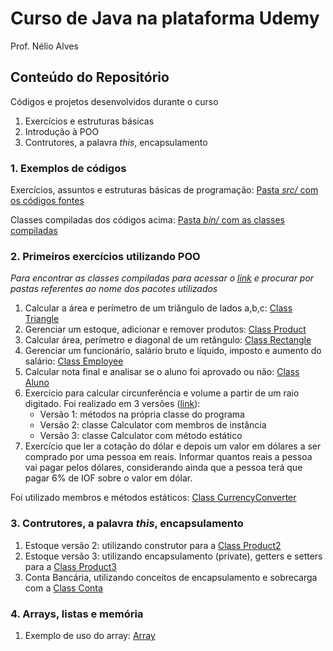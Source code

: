 # Curso de Java na plataforma Udemy
Prof. Nélio Alves

## Conteúdo do Repositório
Códigos e projetos desenvolvidos durante o curso
1. Exercícios e estruturas básicas
2. Introdução à POO
3. Contrutores, a palavra *this*, encapsulamento

### 1. Exemplos de códigos
Exercícios, assuntos e estruturas básicas de programação:
[Pasta *src/* com os códigos fontes](https://github.com/SamuelLost/java-udemy/tree/main/src)

Classes compiladas dos códigos acima:
[Pasta *bin/* com as classes compiladas](https://github.com/SamuelLost/java-udemy/tree/main/bin)

### 2. Primeiros exercícios utilizando POO
*Para encontrar as classes compiladas para acessar o [link](https://github.com/SamuelLost/java-udemy/tree/main/bin) e procurar por pastas referentes ao nome dos pacotes utilizados*

1. Calcular a área e perímetro de um triângulo de lados a,b,c: [Class Triangle](https://github.com/SamuelLost/java-udemy/tree/main/srcTriangle)
2. Gerenciar um estoque, adicionar e remover produtos: [Class Product](https://github.com/SamuelLost/java-udemy/tree/main/srcStock)
3. Calcular área, perímetro e diagonal de um retângulo: [Class Rectangle](https://github.com/SamuelLost/java-udemy/tree/main/srcRectangle)
4. Gerenciar um funcionário, salário bruto e líquido, imposto e aumento do salário: [Class Employee](https://github.com/SamuelLost/java-udemy/tree/main/srcEmployee)
5. Calcular nota final e analisar se o aluno foi aprovado ou não: [Class Aluno](https://github.com/SamuelLost/java-udemy/tree/main/srcAluno)
6. Exercício para calcular circunferência e volume a partir de um raio digitado. Foi realizado em 3 versões ([link](https://github.com/SamuelLost/java-udemy/tree/main/srcCircle)):
    - Versão 1: métodos na própria classe do programa
    - Versão 2: classe Calculator com membros de instância
    - Versão 3: classe Calculator com método estático
7. Exercício que ler a cotação do dólar e depois um valor em dólares a ser comprado por uma pessoa em reais. 
Informar quantos reais a pessoa vai pagar pelos dólares, considerando ainda que a pessoa terá que pagar 6% de IOF sobre o valor em dólar.

Foi utilizado membros e métodos estáticos: [Class CurrencyConverter](https://github.com/SamuelLost/java-udemy/tree/main/srcDolar)

### 3. Contrutores, a palavra *this*, encapsulamento
1. Estoque versão 2: utilizando construtor para a [Class Product2](https://github.com/SamuelLost/java-udemy/tree/main/srcStock2)
2. Estoque versão 3: utilizando encapsulamento (private), getters e setters para a [Class Product3](https://github.com/SamuelLost/java-udemy/tree/main/srcStock2)
3. Conta Bancária, utilizando conceitos de encapsulamento e sobrecarga com a [Class Conta](https://github.com/SamuelLost/java-udemy/tree/main/srcBanco)

### 4. Arrays, listas e memória
1. Exemplo de uso do array: [Array](https://github.com/SamuelLost/java-udemy/tree/main/src/Array.java)
